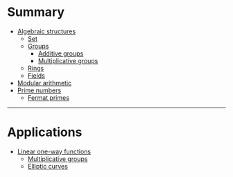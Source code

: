 # Summary

- [Algebraic structures]()
  - [Set]()
  - [Groups](./groups.md)
    - [Additive groups]()
    - [Multiplicative groups]()
  - [Rings](./rings.md)
  - [Fields](./fields.md)
- [Modular arithmetic](./modular-arithmetic.md)
- [Prime numbers](./prime-numbers.md)
    - [Fermat primes](./prime-numbers/fermat-primes.md)

---

# Applications

- [Linear one-way functions]()
  - [Multiplicative groups]()
  - [Elliptic curves]()
